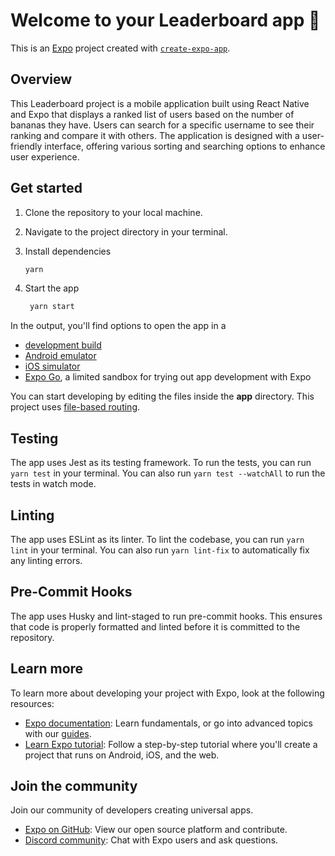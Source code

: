# Welcome to your Leaderboard app 👋

This is an [Expo](https://expo.dev) project created with [`create-expo-app`](https://www.npmjs.com/package/create-expo-app).

## Overview

This Leaderboard project is a mobile application built using React Native and Expo that displays a ranked list of users based on the number of bananas they have. Users can search for a specific username to see their ranking and compare it with others. The application is designed with a user-friendly interface, offering various sorting and searching options to enhance user experience.

## Get started

1. Clone the repository to your local machine.
2. Navigate to the project directory in your terminal.
3. Install dependencies

   ```bash
   yarn
   ```

4. Start the app

   ```bash
    yarn start
   ```

In the output, you'll find options to open the app in a

- [development build](https://docs.expo.dev/develop/development-builds/introduction/)
- [Android emulator](https://docs.expo.dev/workflow/android-studio-emulator/)
- [iOS simulator](https://docs.expo.dev/workflow/ios-simulator/)
- [Expo Go](https://expo.dev/go), a limited sandbox for trying out app development with Expo

You can start developing by editing the files inside the **app** directory. This project uses [file-based routing](https://docs.expo.dev/router/introduction).

## Testing

The app uses Jest as its testing framework. To run the tests, you can run `yarn test` in your terminal. You can also run `yarn test --watchAll` to run the tests in watch mode.

## Linting

The app uses ESLint as its linter. To lint the codebase, you can run `yarn lint` in your terminal. You can also run `yarn lint-fix` to automatically fix any linting errors.

## Pre-Commit Hooks

The app uses Husky and lint-staged to run pre-commit hooks. This ensures that code is properly formatted and linted before it is committed to the repository.

## Learn more

To learn more about developing your project with Expo, look at the following resources:

- [Expo documentation](https://docs.expo.dev/): Learn fundamentals, or go into advanced topics with our [guides](https://docs.expo.dev/guides).
- [Learn Expo tutorial](https://docs.expo.dev/tutorial/introduction/): Follow a step-by-step tutorial where you'll create a project that runs on Android, iOS, and the web.

## Join the community

Join our community of developers creating universal apps.

- [Expo on GitHub](https://github.com/expo/expo): View our open source platform and contribute.
- [Discord community](https://chat.expo.dev): Chat with Expo users and ask questions.
